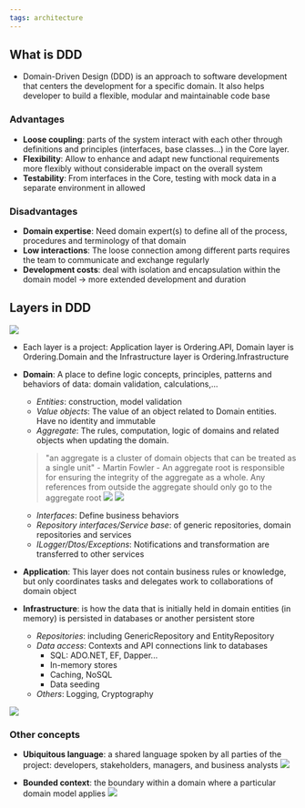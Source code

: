 ```yaml
---
tags: architecture
---
```

## What is DDD
- Domain-Driven Design (DDD) is an approach to software development that centers the development for a specific domain. It also helps developer to build a flexible, modular and maintainable code base
### Advantages
- **Loose coupling**: parts of the system interact with each other through definitions and principles (interfaces, base classes...) in the Core layer.
- **Flexibility**: Allow to enhance and adapt new functional requirements more flexibly without considerable impact on the overall system
- **Testability**: From interfaces in the Core, testing with mock data in a separate environment in allowed

### Disadvantages
- **Domain expertise**: Need domain expert(s) to define all of the process, procedures and terminology of that domain
- **Low interactions**: The loose connection among different parts requires the team to communicate and exchange regularly
- **Development costs**: deal with isolation and encapsulation within the domain model -> more extended development and duration 

## Layers in DDD
![](Domain%20driven%20design-160820232157.png)

- Each layer is a project: Application layer is Ordering.API, Domain layer is Ordering.Domain and the Infrastructure layer is Ordering.Infrastructure


- **Domain**: A place to define logic concepts, principles, patterns and behaviors of data: domain validation, calculations,...
	- *Entities*: construction, model validation
	- *Value objects*: The value of an object related to Domain entities. Have no identity and immutable
	- *Aggregate*: The rules, computation, logic of domains and related objects when updating the domain.
	 >"an aggregate is a cluster of domain objects that can be treated as a single unit" - Martin Fowler
		- An aggregate root is responsible for ensuring the integrity of the aggregate as a whole. Any references from outside the aggregate should only go to the aggregate root
		  ![](Domain%20driven%20development-090820231540.png)
		  ![](Domain%20driven%20development-090820231634.png)
	- *Interfaces*: Define business behaviors 
	- *Repository interfaces/Service base*: of generic repositories, domain repositories and services
	- *ILogger/Dtos/Exceptions*: Notifications and transformation are transferred to other services
 - **Application**: This layer does not contain business rules or knowledge, but only coordinates tasks and delegates work to collaborations of domain object
 - **Infrastructure**:  is how the data that is initially held in domain entities (in memory) is persisted in databases or another persistent store
	- *Repositories*: including GenericRepository and EntityRepository
	- *Data access*: Contexts and API connections link to databases
		- SQL: ADO.NET, EF, Dapper...
		- In-memory stores
		- Caching, NoSQL
		- Data seeding
	- *Others*: Logging, Cryptography
 
![](Domain%20driven%20design-160820232210.png)

### Other concepts
- **Ubiquitous language**: a shared language spoken by all parties of the project: developers, stakeholders, managers, and business analysts
![](Domain%20driven%20development-090820231533.png)

- **Bounded context**: the boundary within a domain where a particular domain model applies 
 ![](Domain%20driven%20development-090820231531.png)

